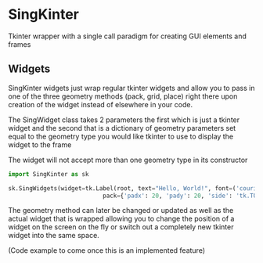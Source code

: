 # SingKinter
Tkinter wrapper with a single call paradigm for creating GUI elements and frames

## Widgets

SingKinter widgets just wrap regular tkinter widgets and allow you to pass in one of the three geometry methods (pack, grid, place) right there upon creation of the widget instead of elsewhere in your code.

The SingWidget class takes 2 parameters the first which is just a tkinter widget and the second that is a dictionary of geometry parameters set equal to the geometry type you would like tkinter to use to display the widget to the frame

The widget will not accept more than one geometry type in its constructor

```python
import SingKinter as sk

sk.SingWidgets(widget=tk.Label(root, text="Hello, World!", font=('courier', 25)),
                           pack={'padx': 20, 'pady': 20, 'side': 'tk.TOP', 'expand': True})

```
The geometry method can later be changed or updated as well as the actual widget that is wrapped allowing you to change the position of a widget on the screen on the fly or switch out a completely new tkinter widget into the same space.

(Code example to come once this is an implemented feature)

